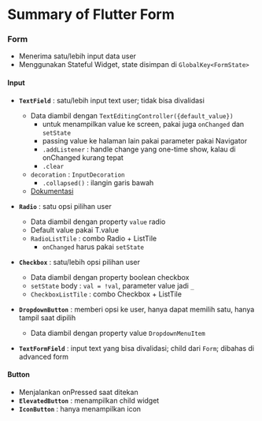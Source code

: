 # Summary of Flutter Form

### **Form**

- Menerima satu/lebih input data user
- Menggunakan Stateful Widget, state disimpan di `GlobalKey<FormState>`

#### Input

- **`TextField`** : satu/lebih input text user; tidak bisa divalidasi
  - Data diambil dengan `TextEditingController({default_value})`
    - untuk menampilkan value ke screen, pakai juga `onChanged` dan `setState`
    - passing value ke halaman lain pakai parameter pakai Navigator
    - `.addListener` : handle change yang one-time show, kalau di onChanged kurang tepat
    - `.clear`
  - `decoration` : `InputDecoration`
    - `.collapsed()` : ilangin garis bawah
  - [Dokumentasi](https://medium.com/flutter-community/a-deep-dive-into-flutter-textfields-f0e676aaab7a)
- **`Radio`** : satu opsi pilihan user
  - Data diambil dengan property `value` radio
  - Default value pakai T.value
  - `RadioListTile` : combo Radio + ListTile
    - `onChanged` harus pakai `setState`
- **`Checkbox`** : satu/lebih opsi pilihan user
  - Data diambil dengan property boolean checkbox
  - `setState` body : `val = !val`, parameter value jadi `_`
  - `CheckboxListTile` : combo Checkbox + ListTile
- **`DropdownButton`** : memberi opsi ke user, hanya dapat memilih satu, hanya tampil saat dipilih

  - Data diambil dengan property value `DropdownMenuItem`

- **`TextFormField`** : input text yang bisa divalidasi; child dari `Form`; dibahas di advanced form

#### Button

- Menjalankan onPressed saat ditekan
- **`ElevatedButton`** : menampilkan child widget
- **`IconButton`** : hanya menampilkan icon
